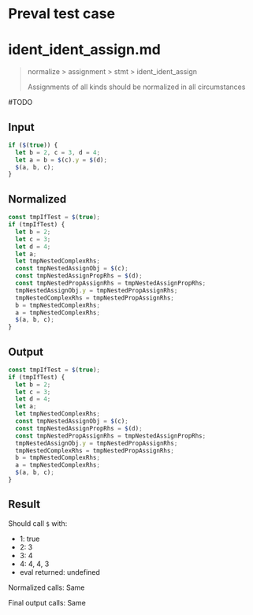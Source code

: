 # Preval test case

# ident_ident_assign.md

> normalize > assignment > stmt > ident_ident_assign
>
> Assignments of all kinds should be normalized in all circumstances

#TODO

## Input

`````js filename=intro
if ($(true)) {
  let b = 2, c = 3, d = 4;
  let a = b = $(c).y = $(d);
  $(a, b, c);
}
`````

## Normalized

`````js filename=intro
const tmpIfTest = $(true);
if (tmpIfTest) {
  let b = 2;
  let c = 3;
  let d = 4;
  let a;
  let tmpNestedComplexRhs;
  const tmpNestedAssignObj = $(c);
  const tmpNestedAssignPropRhs = $(d);
  const tmpNestedPropAssignRhs = tmpNestedAssignPropRhs;
  tmpNestedAssignObj.y = tmpNestedPropAssignRhs;
  tmpNestedComplexRhs = tmpNestedPropAssignRhs;
  b = tmpNestedComplexRhs;
  a = tmpNestedComplexRhs;
  $(a, b, c);
}
`````

## Output

`````js filename=intro
const tmpIfTest = $(true);
if (tmpIfTest) {
  let b = 2;
  let c = 3;
  let d = 4;
  let a;
  let tmpNestedComplexRhs;
  const tmpNestedAssignObj = $(c);
  const tmpNestedAssignPropRhs = $(d);
  const tmpNestedPropAssignRhs = tmpNestedAssignPropRhs;
  tmpNestedAssignObj.y = tmpNestedPropAssignRhs;
  tmpNestedComplexRhs = tmpNestedPropAssignRhs;
  b = tmpNestedComplexRhs;
  a = tmpNestedComplexRhs;
  $(a, b, c);
}
`````

## Result

Should call `$` with:
 - 1: true
 - 2: 3
 - 3: 4
 - 4: 4, 4, 3
 - eval returned: undefined

Normalized calls: Same

Final output calls: Same
